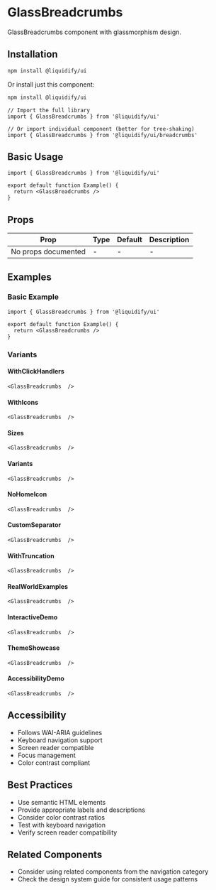 # GlassBreadcrumbs

GlassBreadcrumbs component with glassmorphism design.

## Installation

```bash
npm install @liquidify/ui
```

Or install just this component:

```bash
npm install @liquidify/ui
```

```tsx
// Import the full library
import { GlassBreadcrumbs } from '@liquidify/ui'

// Or import individual component (better for tree-shaking)
import { GlassBreadcrumbs } from '@liquidify/ui/breadcrumbs'
```

## Basic Usage

```tsx
import { GlassBreadcrumbs } from '@liquidify/ui'

export default function Example() {
  return <GlassBreadcrumbs />
}
```

## Props

| Prop | Type | Default | Description |
|------|------|---------|-------------|
| No props documented | - | - | - |

## Examples

### Basic Example

```tsx
import { GlassBreadcrumbs } from '@liquidify/ui'

export default function Example() {
  return <GlassBreadcrumbs />
}
```

### Variants

#### WithClickHandlers

```tsx
<GlassBreadcrumbs  />
```

#### WithIcons

```tsx
<GlassBreadcrumbs  />
```

#### Sizes

```tsx
<GlassBreadcrumbs  />
```

#### Variants

```tsx
<GlassBreadcrumbs  />
```

#### NoHomeIcon

```tsx
<GlassBreadcrumbs  />
```

#### CustomSeparator

```tsx
<GlassBreadcrumbs  />
```

#### WithTruncation

```tsx
<GlassBreadcrumbs  />
```

#### RealWorldExamples

```tsx
<GlassBreadcrumbs  />
```

#### InteractiveDemo

```tsx
<GlassBreadcrumbs  />
```

#### ThemeShowcase

```tsx
<GlassBreadcrumbs  />
```

#### AccessibilityDemo

```tsx
<GlassBreadcrumbs  />
```



## Accessibility

- Follows WAI-ARIA guidelines
- Keyboard navigation support
- Screen reader compatible
- Focus management
- Color contrast compliant

## Best Practices

- Use semantic HTML elements
- Provide appropriate labels and descriptions
- Consider color contrast ratios
- Test with keyboard navigation
- Verify screen reader compatibility

## Related Components

- Consider using related components from the navigation category
- Check the design system guide for consistent usage patterns
